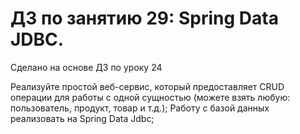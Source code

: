 # ДЗ по занятию 29: Spring Data JDBC.
Сделано на основе ДЗ по уроку 24

Реализуйте простой веб-сервис, который предоставляет CRUD операции для работы с одной сущностью (можете взять любую: пользователь, продукт, товар и т.д.);
Работу с базой данных реализовать на Spring Data Jdbc;

